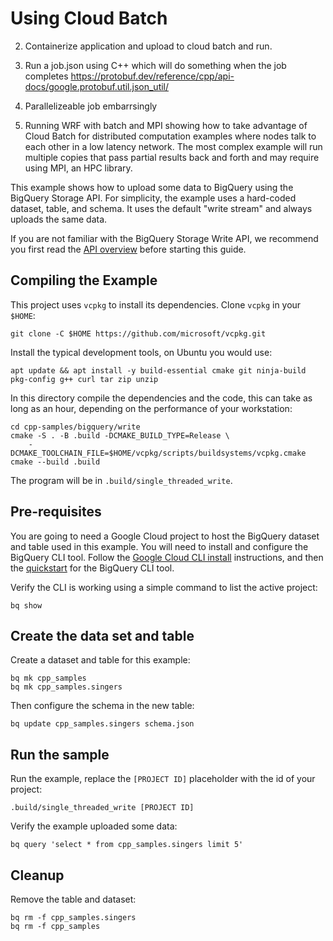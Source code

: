 # Using Cloud Batch
 
2. Containerize application and upload to cloud batch and run.

 1. Run a job.json using C++ which will do something when the job completes
 https://protobuf.dev/reference/cpp/api-docs/google.protobuf.util.json_util/

 2. Parallelizeable job embarrsingly 
 3. Running WRF with batch and MPI showing how to take advantage of Cloud Batch for distributed computation examples where nodes talk to each other in a low latency network. The most complex example will run multiple copies that pass partial results back and forth and may require using MPI, an HPC library.
 



This example shows how to upload some data to BigQuery using the BigQuery
Storage API. For simplicity, the example uses a hard-coded dataset, table, and
schema. It uses the default "write stream" and always uploads the same data.

If you are not familiar with the BigQuery Storage Write API, we recommend you
first read the [API overview] before starting this guide.

## Compiling the Example

This project uses `vcpkg` to install its dependencies. Clone `vcpkg` in your
`$HOME`:

```shell
git clone -C $HOME https://github.com/microsoft/vcpkg.git
```

Install the typical development tools, on Ubuntu you would use:

```shell
apt update && apt install -y build-essential cmake git ninja-build pkg-config g++ curl tar zip unzip
```

In this directory compile the dependencies and the code, this can take as long
as an hour, depending on the performance of your workstation:

```shell
cd cpp-samples/bigquery/write
cmake -S . -B .build -DCMAKE_BUILD_TYPE=Release \
    -DCMAKE_TOOLCHAIN_FILE=$HOME/vcpkg/scripts/buildsystems/vcpkg.cmake
cmake --build .build
```

The program will be in `.build/single_threaded_write`.

## Pre-requisites

You are going to need a Google Cloud project to host the BigQuery dataset and
table used in this example. You will need to install and configure the BigQuery
CLI tool. Follow the [Google Cloud CLI install][install-sdk] instructions, and
then the [quickstart][bigquery cli tool] for the BigQuery CLI tool.

Verify the CLI is working using a simple command to list the active project:

```shell
bq show
```

## Create the data set and table

Create a dataset and table for this example:

```shell
bq mk cpp_samples
bq mk cpp_samples.singers
```

Then configure the schema in the new table:

```shell
bq update cpp_samples.singers schema.json
```

## Run the sample

Run the example, replace the `[PROJECT ID]` placeholder with the id of your
project:

```shell
.build/single_threaded_write [PROJECT ID]
```

Verify the example uploaded some data:

```shell
bq query 'select * from cpp_samples.singers limit 5'
```

## Cleanup

Remove the table and dataset:

```shell
bq rm -f cpp_samples.singers
bq rm -f cpp_samples
```

[api overview]: https://cloud.google.com/bigquery/docs/write-api
[bigquery cli tool]: https://cloud.google.com/bigquery/docs/bq-command-line-tool
[install-sdk]: https://cloud.google.com/sdk/docs/install-sdk
